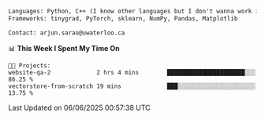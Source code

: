 ```txt
Languages: Python, C++ (I know other languages but I don't wanna work in em)
Frameworks: tinygrad, PyTorch, sklearn, NumPy, Pandas, Matplotlib

Contact: arjun.sarao@uwaterloo.ca
```

<!--START_SECTION:waka-->
📊 **This Week I Spent My Time On** 

```text
🐱‍💻 Projects: 
website-qa-2             2 hrs 4 mins        ██████████████████████░░░   86.25 % 
vectorstore-from-scratch 19 mins             ███░░░░░░░░░░░░░░░░░░░░░░   13.75 % 
```


 Last Updated on 06/06/2025 00:57:38 UTC
<!--END_SECTION:waka-->
